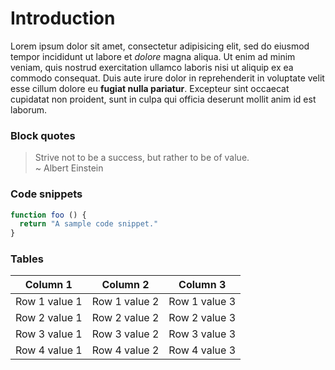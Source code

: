 # Introduction
Lorem ipsum dolor sit amet, consectetur adipisicing elit, sed do eiusmod tempor incididunt ut labore et *dolore* magna aliqua. Ut enim ad minim veniam, quis nostrud exercitation ullamco laboris nisi ut aliquip ex ea commodo consequat. Duis aute irure dolor in reprehenderit in voluptate velit esse cillum dolore eu **fugiat nulla pariatur**. Excepteur sint occaecat cupidatat non proident, sunt in culpa qui officia deserunt mollit anim id est laborum.

### Block quotes
> Strive not to be a success, but rather to be of value.  
> ~ Albert Einstein

### Code snippets
```js
function foo () {
  return "A sample code snippet."
}
```

### Tables

| Column 1 | Column 2 | Column 3 |
| -------- | -------- | -------- |
| Row 1 value 1 | Row 1 value 2 | Row 1 value 3 |
| Row 2 value 1 | Row 2 value 2 | Row 2 value 3 |
| Row 3 value 1 | Row 3 value 2 | Row 3 value 3 |
| Row 4 value 1 | Row 4 value 2 | Row 4 value 3 |

